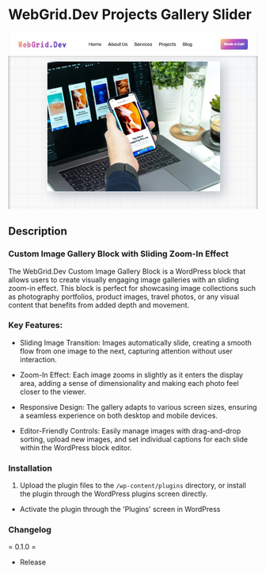 # WebGrid.Dev Projects Gallery Slider

![WebGrid.Dev Projects Gallery Slider](assets/Screenshot-1.jpg)

## Description

### Custom Image Gallery Block with Sliding Zoom-In Effect

The WebGrid.Dev Custom Image Gallery Block is a WordPress block that allows users to create visually engaging image galleries with an sliding zoom-in effect. This block is perfect for showcasing image collections such as photography portfolios, product images, travel photos, or any visual content that benefits from added depth and movement.

### Key Features:

- Sliding Image Transition: Images automatically slide, creating a smooth flow from one image to the next, capturing attention without user interaction.

- Zoom-In Effect: Each image zooms in slightly as it enters the display area, adding a sense of dimensionality and making each photo feel closer to the viewer.

- Responsive Design: The gallery adapts to various screen sizes, ensuring a seamless experience on both desktop and mobile devices.

- Editor-Friendly Controls: Easily manage images with drag-and-drop sorting, upload new images, and set individual captions for each slide within the WordPress block editor.

### Installation

1. Upload the plugin files to the `/wp-content/plugins` directory, or install the plugin through the WordPress plugins screen directly.

- Activate the plugin through the 'Plugins' screen in WordPress

### Changelog

= 0.1.0 =

- Release
